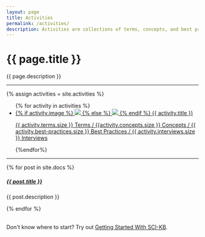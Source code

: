```yaml
---
layout: page
title: Activities
permalink: /activities/
description: Activities are collections of terms, concepts, and best practices on a specific issue or question. Example activities include Getting Started With SCI-KB, Elastic Display in Historical Context, or Prototyping Approaches.
---
```


# {{ page.title }}

{{ page.description }} 

---------------
{% assign activities = site.activities %}

<ul class="tile">
{% for activity in activities %}
<li>
    <a href="{{ activity.url | prepend: site.baseurl }}" alt="{{ activity.description }}">
            {% if activity.image %}
                <img src="{{ activity.image }}">
            {% else %}
                <img src="https://images.unsplash.com/photo-1566041510639-8d95a2490bfb?ixlib=rb-1.2.1&ixid=eyJhcHBfaWQiOjEyMDd9&auto=format&fit=crop&w=626&q=80">
            {% endif %}
            <span>{{ activity.title }}</span>
            <p class="counts topic-{{ item.title | downcase | strip | replace:'user experience', 'user-experience'}}">
            {{ activity.terms.size }} Terms / {{activity.concepts.size }} Concepts / {{ activity.best-practices.size }} Best Practices / {{ activity.interviews.size }} Interviews</p>
      </a>
</li>
{%endfor%}
</ul>

<div class="section-index">
    <hr class="panel-line">
    {% for post in site.docs  %}        
    <div class="entry">
    <h5><a href="{{ post.url | prepend: site.baseurl }}">{{ post.title }}</a></h5>
    <p>{{ post.description }}</p>
    </div>{% endfor %}
</div>

<br>
<p>Don't know where to start? Try out <a href="{{site.baseurl}}/activities/getting-started">Getting Started With SCI-KB</a>.</p>